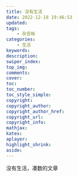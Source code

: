 ```yaml
---
title: 没有生活
date: 2022-12-18 19:46:53
updated:
tags:
    - 杂言帐
categories:
    - 生活
keywords:
description:
swiper_index:
top_img:
comments:
cover:
toc:
toc_number:
toc_style_simple:
copyright:
copyright_author:
copyright_author_href:
copyright_url:
copyright_info:
mathjax:
katex:
aplayer:
highlight_shrink:
aside:
---
```

没有生活，凑数的文章
